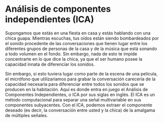 <h1>Análisis de componentes independientes (ICA) </h1>
Supongamos que estás en una fiesta en casa y estás hablando con una chica guapa. Mientras escuchas, tus oídos están siendo bombardeados por el sonido procedente de las conversaciones que tienen lugar entre los diferentes grupos de personas de la casa y de la música que está sonando a todo volumen en el fondo. Sin embargo, nada de esto te impide concentrarte en lo que dice la chica, ya que el ser humano posee la capacidad innata de diferenciar los sonidos.

Sin embargo, si esto tuviera lugar como parte de la escena de una película, el micrófono que utilizaríamos para grabar la conversación carecería de la capacidad necesaria para diferenciar entre todos los sonidos que se producen en la habitación. Aquí es donde entra en juego el Análisis de Componentes Independientes, o ICA por sus siglas en inglés. El ICA es un método computacional para separar una señal multivariable en sus componentes subyacentes. Con el ICA, podemos extraer el componente deseado (es decir, la conversación entre usted y la chica) de la amalgama de múltiples señales.
